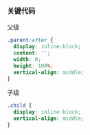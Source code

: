 ### 关键代码
父级
```css
.parent:after {
  display: inline-block;
  content: '';
  width: 0;
  height: 100%;
  vertical-align: middle;
}
```
子级
```css
.child {
  display: inline-block;
  vertical-align: middle;
}
```